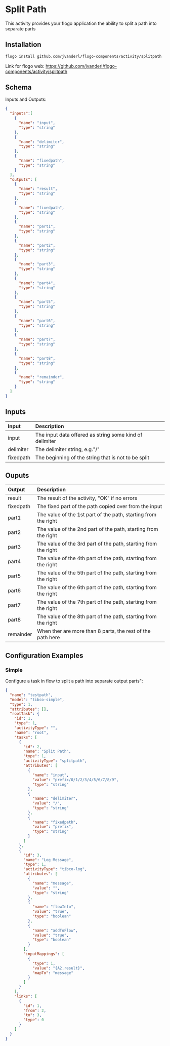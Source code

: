 # Split Path
This activity provides your flogo application the ability to split a path into separate parts


## Installation

```bash
flogo install github.com/jvanderl/flogo-components/activity/splitpath
```
Link for flogo web: https://github.com/jvanderl/flogo-components/activity/splitpath

## Schema
Inputs and Outputs:

```json
{
  "inputs":[
    {
      "name": "input",
      "type": "string"
    },
    {
      "name": "delimiter",
      "type": "string"
    },
    {
      "name": "fixedpath",
      "type": "string"
    }
  ],
  "outputs": [
    {
      "name": "result",
      "type": "string"
    },
    {
      "name": "fixedpath",
      "type": "string"
    },
    {
      "name": "part1",
      "type": "string"
    },
    {
      "name": "part2",
      "type": "string"
    },
    {
      "name": "part3",
      "type": "string"
    },
    {
      "name": "part4",
      "type": "string"
    },
    {
      "name": "part5",
      "type": "string"
    },
    {
      "name": "part6",
      "type": "string"
    },
    {
      "name": "part7",
      "type": "string"
    },
    {
      "name": "part8",
      "type": "string"
    },
    {
      "name": "remainder",
      "type": "string"
    }
  ]
}
```
## Inputs
| Input   | Description    |
|:----------|:---------------|
| input    | The input data offered as string some kind of delimiter |
| delimiter    | The delimiter string, e.g."/" |
| fixedpath    | The beginning of the string that is not to be split |

## Ouputs
| Output   | Description    |
|:----------|:---------------|
| result    | The result of the activity, "OK" if no errors |
| fixedpath  | The fixed part of the path copied over from the input |
| part1    | The value of the 1st part of the path, starting from the right |
| part2    | The value of the 2nd part of the path, starting from the right |
| part3    | The value of the 3rd part of the path, starting from the right |
| part4    | The value of the 4th part of the path, starting from the right |
| part5    | The value of the 5th part of the path, starting from the right |
| part6    | The value of the 6th part of the path, starting from the right |
| part7    | The value of the 7th part of the path, starting from the right |
| part8    | The value of the 8th part of the path, starting from the right |
| remainder | When ther are more than 8 parts, the rest of the path here |

## Configuration Examples
### Simple
Configure a task in flow to split a path into separate output parts":

```json
{
  "name": "testpath",
  "model": "tibco-simple",
  "type": 1,
  "attributes": [],
  "rootTask": {
    "id": 1,
    "type": 1,
    "activityType": "",
    "name": "root",
    "tasks": [
      {
        "id": 2,
        "name": "Split Path",
        "type": 1,
        "activityType": "splitpath",
        "attributes": [
          {
            "name": "input",
            "value": "prefix/0/1/2/3/4/5/6/7/8/9",
            "type": "string"
          },
          {
            "name": "delimiter",
            "value": "/",
            "type": "string"
          },
          {
            "name": "fixedpath",
            "value": "prefix",
            "type": "string"
          }
        ]
      },
      {
        "id": 3,
        "name": "Log Message",
        "type": 1,
        "activityType": "tibco-log",
        "attributes": [
          {
            "name": "message",
            "value": "",
            "type": "string"
          },
          {
            "name": "flowInfo",
            "value": "true",
            "type": "boolean"
          },
          {
            "name": "addToFlow",
            "value": "true",
            "type": "boolean"
          }
        ],
        "inputMappings": [
          {
            "type": 1,
            "value": "{A2.result}",
            "mapTo": "message"
          }
        ]
      }
    ],
    "links": [
      {
        "id": 1,
        "from": 2,
        "to": 3,
        "type": 0
      }
    ]
  }
}
```
